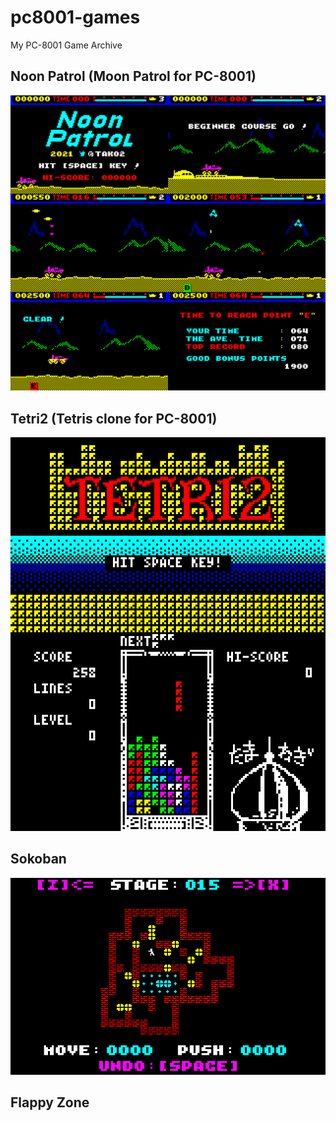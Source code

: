 # pc8001-games
 My PC-8001 Game Archive

## Noon Patrol (Moon Patrol for PC-8001)

![Screenshot](/res/moonpat.png?raw=true "Noon Patrol")

## Tetri2 (Tetris clone for PC-8001)

![Screenshot](/res/tetris.png?raw=true "Tetri2")

## Sokoban

![Screenshot](/res/sokoban.png?raw=true "Sokoban")

## Flappy Zone

